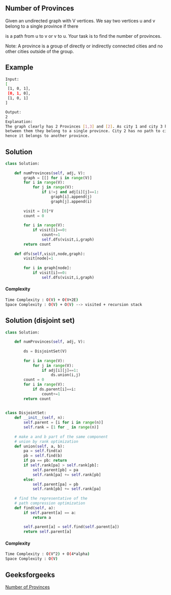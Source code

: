 ## Number of Provinces
Given an undirected graph with V vertices. We say two vertices u and v belong to a single province if there 

is a path from u to v or v to u. Your task is to find the number of provinces.

Note: A province is a group of directly or indirectly connected cities and no other cities outside of the group.

## Example 

```bash
Input:
[
 [1, 0, 1],
 [0, 1, 0],
 [1, 0, 1]
]

Output:
2
Explanation:
The graph clearly has 2 Provinces [1,3] and [2]. As city 1 and city 3 has a path 
between them they belong to a single province. City 2 has no path to city 1 or city 3 
hence it belongs to another province.
```


## Solution

```python
class Solution:
    
    def numProvinces(self, adj, V):
        graph = [[] for i in range(V)]
        for i in range(V):
            for j in range(V):
                if i!=j and adj[i][j]==1:
                    graph[i].append(j)
                    graph[j].append(i)
                    
        visit = [0]*V
        count = 0
        
        for i in range(V):
            if visit[i]==0:
                count+=1
                self.dfs(visit,i,graph)
        return count
                
    def dfs(self,visit,node,graph):
        visit[node]=1
        
        for i in graph[node]:
            if visit[i]==0:
                self.dfs(visit,i,graph)
```
#### Complexity
```bash
Time Complexity : O(V) + O(V+2E)
Space Complexity : O(V) + O(V) --> visited + recursion stack
```

## Solution (disjoint set)
```python
class Solution:
    
    def numProvinces(self, adj, V):
        
        ds = DisjointSet(V)
        
        for i in range(V):
            for j in range(V):
                if adj[i][j]==1:
                    ds.union(i,j)
        count = 0         
        for i in range(V):
            if ds.parent[i]==i:
                count+=1
        return count
                    
       
class DisjointSet:
    def __init__(self, n):
        self.parent = [i for i in range(n)]
        self.rank = [1 for _ in range(n)]
    
    # make a and b part of the same component
    # union by rank optimization
    def union(self, a, b):
        pa = self.find(a)
        pb = self.find(b)
        if pa == pb: return
        if self.rank[pa] > self.rank[pb]:
            self.parent[pb] = pa
            self.rank[pa] += self.rank[pb]
        else:
            self.parent[pa] = pb
            self.rank[pb] += self.rank[pa]
    
    # find the representative of the 
    # path compression optimization
    def find(self, a):
        if self.parent[a] == a:
            return a
        
        self.parent[a] = self.find(self.parent[a])
        return self.parent[a]
```
#### Complexity
```bash
Time Complexity : O(V^2) + O(4*alpha)
Space Complexity : O(V)
```
## Geeksforgeeks
[Number of Provinces](https://practice.geeksforgeeks.org/problems/number-of-provinces/1)
